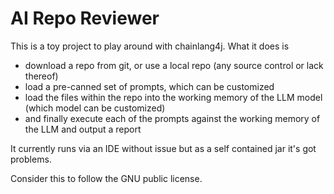 # AI Repo Reviewer

This is a toy project to play around with chainlang4j.  What it does is
* download a repo from git, or use a local repo (any source control or lack thereof)
* load a pre-canned set of prompts, which can be customized
* load the files within the repo into the working memory of the LLM model (which model can be customized)
* and finally execute each of the prompts against the working memory of the LLM and output a report

It currently runs via an IDE without issue but as a self contained jar it's got problems.

Consider this to follow the GNU public license.
